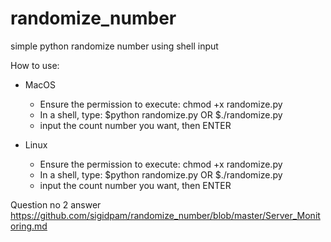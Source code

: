 # randomize_number
simple python randomize number using shell input


How to use:
- MacOS 
  - Ensure the permission to execute: chmod +x randomize.py
  - In a shell, type:
    $python randomize.py 
    OR
    $./randomize.py
  - input the count number you want, then ENTER
  
- Linux
  - Ensure the permission to execute: chmod +x randomize.py
  - In a shell, type:
    $python randomize.py 
    OR
    $./randomize.py
  - input the count number you want, then ENTER





Question no 2 answer
https://github.com/sigidpam/randomize_number/blob/master/Server_Monitoring.md
